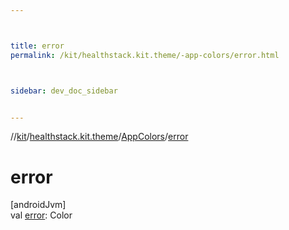 ```yaml
---



title: error
permalink: /kit/healthstack.kit.theme/-app-colors/error.html



sidebar: dev_doc_sidebar


---
```




//[kit](/kit.html)/[healthstack.kit.theme](../index.html)/[AppColors](index.html)/[error](error.html)



# error



[androidJvm]\
val [error](error.html): Color






